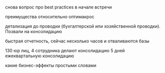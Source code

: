 снова вопрос про best practices в начале встречи

преимущества относительно оптимакрос

детализация до проводки (бухгалтерской или хозяйственной проводки). Позвали на консолидацию

быстрая отчетность, сейчас несколько часов и отваливаются базы

130 юр лиц, 4 сотрудника делают консолидацию 5 дней ежеквартальную консолидацию

какие бизнес-эффекты простыми словами

